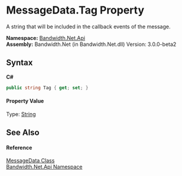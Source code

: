 ﻿# MessageData.Tag Property 
 

A string that will be included in the callback events of the message.

**Namespace:**&nbsp;<a href ="N_Bandwidth_Net_Api.md">Bandwidth.Net.Api</a><br />**Assembly:**&nbsp;Bandwidth.Net (in Bandwidth.Net.dll) Version: 3.0.0-beta2

## Syntax

**C#**<br />
``` C#
public string Tag { get; set; }
```


#### Property Value
Type: <a href="http://msdn2.microsoft.com/en-us/library/s1wwdcbf" target="_blank">String</a>

## See Also


#### Reference
<a href ="T_Bandwidth_Net_Api_MessageData.md">MessageData Class</a><br /><a href ="N_Bandwidth_Net_Api.md">Bandwidth.Net.Api Namespace</a><br />